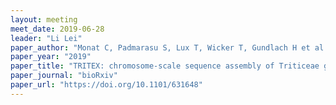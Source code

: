 ```yaml
---
layout: meeting
meet_date: 2019-06-28
leader: "Li Lei"
paper_author: "Monat C, Padmarasu S, Lux T, Wicker T, Gundlach H et al."
paper_year: "2019"
paper_title: "TRITEX: chromosome-scale sequence assembly of Triticeae genomes with open-source tools"
paper_journal: "bioRxiv"
paper_url: "https://doi.org/10.1101/631648"
---
```

